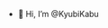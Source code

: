 - 👋 Hi, I’m @KyubiKabu

<!---
KyubiKabu/KyubiKabu is a ✨ special ✨ repository because its `README.md` (this file) appears on your GitHub profile.
You can click the Preview link to take a look at your changes.
--->
